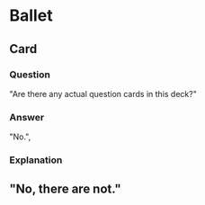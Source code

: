 # Ballet

## Card 
### Question
"Are there any actual question cards in this deck?"
### Answer
"No.",
### Explanation
"No, there are not."
---
